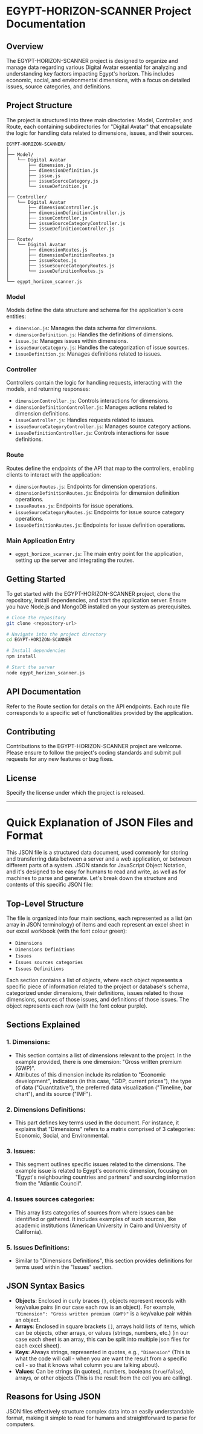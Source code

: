 
# EGYPT-HORIZON-SCANNER Project Documentation

## Overview

The EGYPT-HORIZON-SCANNER project is designed to organize and manage data regarding various Digital Avatar essential for analyzing and understanding key factors impacting Egypt's horizon. This includes economic, social, and environmental dimensions, with a focus on detailed issues, source categories, and definitions.

## Project Structure

The project is structured into three main directories: Model, Controller, and Route, each containing subdirectories for "Digital Avatar" that encapsulate the logic for handling data related to dimensions, issues, and their sources.

```
EGYPT-HORIZON-SCANNER/
│
├── Model/
│   └── Digital Avatar
│       ├── dimension.js
│       ├── dimensionDefinition.js
│       ├── issue.js
│       ├── issueSourceCategory.js
│       └── issueDefinition.js
│
├── Controller/
│   └── Digital Avatar
│       ├── dimensionController.js
│       ├── dimensionDefinitionController.js
│       ├── issueController.js
│       ├── issueSourceCategoryController.js
│       └── issueDefinitionController.js
│
├── Route/
│   └── Digital Avatar
│       ├── dimensionRoutes.js
│       ├── dimensionDefinitionRoutes.js
│       ├── issueRoutes.js
│       ├── issueSourceCategoryRoutes.js
│       └── issueDefinitionRoutes.js
│
└── egypt_horizon_scanner.js
```

### Model

Models define the data structure and schema for the application's core entities:

- `dimension.js`: Manages the data schema for dimensions.
- `dimensionDefinition.js`: Handles the definitions of dimensions.
- `issue.js`: Manages issues within dimensions.
- `issueSourceCategory.js`: Handles the categorization of issue sources.
- `issueDefinition.js`: Manages definitions related to issues.

### Controller

Controllers contain the logic for handling requests, interacting with the models, and returning responses:

- `dimensionController.js`: Controls interactions for dimensions.
- `dimensionDefinitionController.js`: Manages actions related to dimension definitions.
- `issueController.js`: Handles requests related to issues.
- `issueSourceCategoryController.js`: Manages source category actions.
- `issueDefinitionController.js`: Controls interactions for issue definitions.

### Route

Routes define the endpoints of the API that map to the controllers, enabling clients to interact with the application:

- `dimensionRoutes.js`: Endpoints for dimension operations.
- `dimensionDefinitionRoutes.js`: Endpoints for dimension definition operations.
- `issueRoutes.js`: Endpoints for issue operations.
- `issueSourceCategoryRoutes.js`: Endpoints for issue source category operations.
- `issueDefinitionRoutes.js`: Endpoints for issue definition operations.

### Main Application Entry

- `egypt_horizon_scanner.js`: The main entry point for the application, setting up the server and integrating the routes.

## Getting Started

To get started with the EGYPT-HORIZON-SCANNER project, clone the repository, install dependencies, and start the application server. Ensure you have Node.js and MongoDB installed on your system as prerequisites.

```bash
# Clone the repository
git clone <repository-url>

# Navigate into the project directory
cd EGYPT-HORIZON-SCANNER

# Install dependencies
npm install

# Start the server
node egypt_horizon_scanner.js
```

## API Documentation

Refer to the Route section for details on the API endpoints. Each route file corresponds to a specific set of functionalities provided by the application.

## Contributing

Contributions to the EGYPT-HORIZON-SCANNER project are welcome. Please ensure to follow the project's coding standards and submit pull requests for any new features or bug fixes.

## License

Specify the license under which the project is released.

----------------------------------------------------------------------------



# Quick Explanation of JSON Files and Format

This JSON file is a structured data document, used commonly for storing and transferring data between a server and a web application, or between different parts of a system. JSON stands for JavaScript Object Notation, and it's designed to be easy for humans to read and write, as well as for machines to parse and generate. Let's break down the structure and contents of this specific JSON file:

## Top-Level Structure

The file is organized into four main sections, each represented as a list (an array in JSON terminology) of items and each represent an excel sheet in our excel workbook (with the font colour green):
- `Dimensions`
- `Dimensions Definitions`
- `Issues`
- `Issues sources categories`
- `Issues Definitions`

Each section contains a list of objects, where each object represents a specific piece of information related to the project or database's schema, categorized under dimensions, their definitions, issues related to those dimensions, sources of those issues, and definitions of those issues. The object represents each row (with the font colour purple).

## Sections Explained

### 1. Dimensions:
- This section contains a list of dimensions relevant to the project. In the example provided, there is one dimension: "Gross written premium (GWP)".
- Attributes of this dimension include its relation to "Economic development", indicators (in this case, "GDP, current prices"), the type of data ("Quantitative"), the preferred data visualization ("Timeline, bar chart"), and its source ("IMF").

### 2. Dimensions Definitions:
- This part defines key terms used in the document. For instance, it explains that "Dimensions" refers to a matrix comprised of 3 categories: Economic, Social, and Environmental.

### 3. Issues:
- This segment outlines specific issues related to the dimensions. The example issue is related to Egypt's economic dimension, focusing on "Egypt's neighbouring countries and partners" and sourcing information from the "Atlantic Council".

### 4. Issues sources categories:
- This array lists categories of sources from where issues can be identified or gathered. It includes examples of such sources, like academic institutions (American University in Cairo and University of California).

### 5. Issues Definitions:
- Similar to "Dimensions Definitions", this section provides definitions for terms used within the "Issues" section.

## JSON Syntax Basics

- **Objects**: Enclosed in curly braces `{}`, objects represent records with key/value pairs (in our case each row is an object). For example, `"Dimension": "Gross written premium (GWP)"` is a key/value pair within an object.
- **Arrays**: Enclosed in square brackets `[]`, arrays hold lists of items, which can be objects, other arrays, or values (strings, numbers, etc.) (in our case each sheet is an array, this can be split into multiple json files for each excel sheet).
- **Keys**: Always strings, represented in quotes, e.g., `"Dimension"` (This is what the code will call - when you are want the result from a specific cell - so that it knows what column you are talking about).
- **Values**: Can be strings (in quotes), numbers, booleans (`true`/`false`), arrays, or other objects (This is the result from the cell you are calling).

## Reasons for Using JSON

JSON files effectively structure complex data into an easily understandable format, making it simple to read for humans and straightforward to parse for computers.
